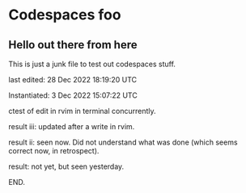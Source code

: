 # Codespaces foo
## Hello out there from here

This is just a junk file to test out codespaces stuff.

last edited: 28 Dec 2022 18:19:20 UTC

Instantiated: 3 Dec 2022 15:07:22 UTC

ctest of edit in rvim in terminal concurrently.

result iii: updated after a write in rvim.

result ii: seen now.  Did not understand what was done (which
           seems correct now, in retrospect).

result: not yet, but seen yesterday.




END.
